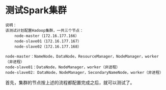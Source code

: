 测试Spark集群
=================================================================================
```
说明：
该测试计划配置Hadoop集群，一共三个节点：
    node-master（172.16.177.166）
    node-slave01（172.16.177.167）
    node-slave02（172.16.177.168）

node-master：NameNode，DataNode，ResourceManager，NodeManager，worker（非进程）
node-slave01：DataNode，NodeManager，worker（非进程）
node-slave02: DataNode，NodeManager，SecondaryNameNode，worker（非进程）
```

首先，集群的节点按上述的流程都配置完成之后，就可以测试了。
```shell

```

